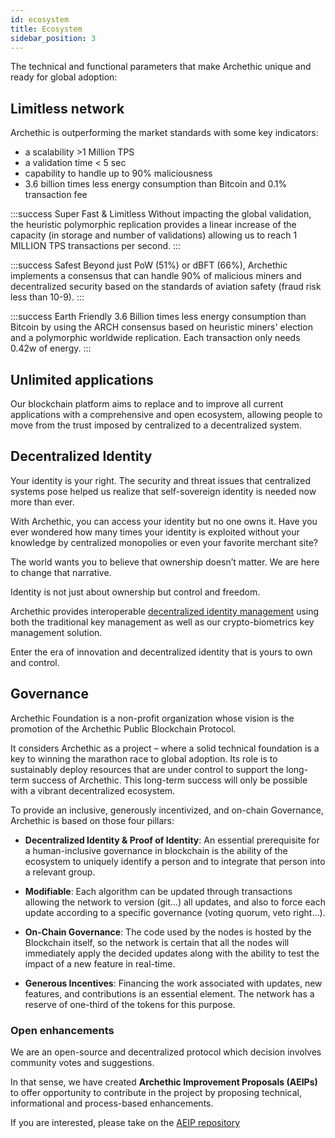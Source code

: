 ```yaml
---
id: ecosystem
title: Ecosystem
sidebar_position: 3
---
```


The technical and functional parameters that make Archethic unique and ready for global adoption:

## Limitless network

Archethic is outperforming the market standards with some key indicators:

- a scalability >1 Million TPS
- a validation time < 5 sec
- capability to handle up to 90% maliciousness
- 3.6 billion times less energy consumption than Bitcoin and 0.1% transaction fee

:::success Super Fast & Limitless
Without impacting the global validation, the heuristic polymorphic replication provides a linear increase of the capacity (in storage and number of validations) allowing us to reach 1 MILLION TPS transactions per second.
:::

:::success Safest
Beyond just PoW (51%) or dBFT (66%), Archethic implements a consensus that can handle 90% of malicious miners and decentralized security based on the standards of aviation safety (fraud risk less than 10-9).
:::

:::success Earth Friendly
3.6 Billion times less energy consumption than Bitcoin by using the ARCH consensus based on heuristic miners' election and a polymorphic worldwide replication. Each transaction only needs 0.42w of energy.
:::

## Unlimited applications

Our blockchain platform aims to replace and to improve all current applications with a comprehensive and open ecosystem, allowing people to move from the trust imposed by centralized to a decentralized system.

## Decentralized Identity

Your identity is your right. The security and threat issues that centralized systems pose helped us realize that self-sovereign identity is needed now more than ever.

With Archethic, you can access your identity but no one owns it.
Have you ever wondered how many times your identity is exploited without your knowledge by centralized monopolies or even your favorite merchant site?

The world wants you to believe that ownership doesn’t matter. We are here to change that narrative.

Identity is not just about ownership but control and freedom.

Archethic provides interoperable [decentralized identity management](/learn/decentralized-id) using both the traditional key management as well as our crypto-biometrics key management solution.

Enter the era of innovation and decentralized identity that is yours to own and control.

## Governance

Archethic Foundation is a non-profit organization whose vision is the promotion of the Archethic Public Blockchain Protocol.

It considers Archethic as a project – where a solid technical foundation is a key to winning the marathon race to global adoption. Its role is to sustainably deploy resources that are under control to support the long-term success of Archethic. This long-term success will only be possible with a vibrant decentralized ecosystem.

To provide an inclusive, generously incentivized, and on-chain Governance, Archethic is based on those four pillars:

- **Decentralized Identity & Proof of Identity**: An essential prerequisite for a human-inclusive governance in blockchain is the ability of the ecosystem to uniquely identify a person and to integrate that person into a relevant group.

- **Modifiable**: Each algorithm can be updated through transactions allowing the network to version (git...) all updates, and also to force each update according to a specific governance (voting quorum, veto right...).

- **On-Chain Governance**: The code used by the nodes is hosted by the Blockchain itself, so the network is certain that all the nodes will immediately apply the decided updates along with the ability to test the impact of a new feature in real-time.

- **Generous Incentives**: Financing the work associated with updates, new features, and contributions is an essential element. The network has a reserve of one-third of the tokens for this purpose.

### Open enhancements

We are an open-source and decentralized protocol which decision involves community votes and suggestions.

In that sense, we have created **Archethic Improvement Proposals (AEIPs)** to offer opportunity to contribute in the project by proposing technical, informational and process-based enhancements.

If you are interested, please take on the [AEIP repository](https://github.com/archethic-foundation/aeip)
